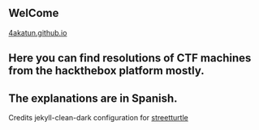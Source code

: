 ## WelCome
[4akatun.github.io](https://4akatun.github.io)

## Here you can find resolutions of CTF machines from the hackthebox platform mostly. 
## The explanations are in Spanish. 

Credits jekyll-clean-dark configuration for [streetturtle](https://github.com/streetturtle/jekyll-clean-dark)
